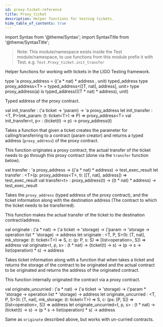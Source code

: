```yaml
---
id: proxy-ticket-reference
title: Proxy_ticket
description: Helper functions for testing tickets.
hide_table_of_contents: true
---
```


import Syntax from '@theme/Syntax';
import SyntaxTitle from '@theme/SyntaxTitle';

> Note: This module/namespace exists inside the Test module/namespace, to use
> functions from this module prefix it with Test. e.g. `Test.Proxy_ticket.init_transfer` 

Helper functions for working with tickets in the LIGO Testing framework.

<SyntaxTitle syntax="cameligo">
type 'a proxy_address = (('a * nat) * address , unit) typed_address
</SyntaxTitle>
<SyntaxTitle syntax="jsligo">
type proxy_address&lt;T&gt; =  typed_address&lt;[[T, nat], address], unit&gt;
</SyntaxTitle>
<SyntaxTitle syntax="pascaligo">
type proxy_address(a) is  typed_address(((T * nat) * address), unit)
</SyntaxTitle>

Typed address of the proxy contract.

<SyntaxTitle syntax="cameligo">
val init_transfer : ('a ticket -> 'param) -> 'a proxy_address
</SyntaxTitle>
<SyntaxTitle syntax="jsligo">
let init_transfer : &lt;T, P&gt;(mk_param: (t: ticket&lt;T&gt;) => P) => proxy_address&lt;T&gt;
</SyntaxTitle>
<SyntaxTitle syntax="pascaligo">
val init_transfer&lt;t, p&gt; : (ticket(t) -> p) -> proxy_address(t)
</SyntaxTitle>

Takes a function that given a ticket creates the parameter for calling/transferring 
to a contract (param creator) and returns a typed address (`proxy_address`) of the proxy contract.

This function originates a proxy contract, the actual transfer of the ticket needs to 
go through this proxy contract (done via the `transfer` function below).

<SyntaxTitle syntax="cameligo">
val transfer : 'a proxy_address -> (('a * nat) * address) -> test_exec_result
</SyntaxTitle>
<SyntaxTitle syntax="jsligo">
let transfer : &lt;T&gt;(p: proxy_address&lt;T&gt;, ti: [[T, nat], address]) => test_exec_result
</SyntaxTitle>
<SyntaxTitle syntax="pascaligo">
val transfer&lt;t&gt; : proxy_address(t) -> ((t * nat) * address) -> test_exec_result
</SyntaxTitle>

Takes the `proxy_address` (typed address of the proxy contract), and the ticket 
information along with the destination address (The contract to which the ticket needs to be transferred).

This function makes the actual transfer of the ticket to the destination contract/address.

<SyntaxTitle syntax="cameligo">
val originate : ('a * nat) -> ('a ticket -> 'storage) -> ('param -> 'storage -> operation list * 'storage) -> address
</SyntaxTitle>
<SyntaxTitle syntax="jsligo">
let originate : &lt;T, P, S&gt;(ti: [T, nat], mk_storage: (t: ticket&lt;T&gt;) => S, c: (p: P, s: S) => [list&lt;operation&gt;, S]) => address
</SyntaxTitle>
<SyntaxTitle syntax="pascaligo">
val originate&lt;t, p, s&gt; : (t * nat) -> (ticket(t) -> s) -> (p -> s -> list(operation) * s) -> address
</SyntaxTitle>

Takes ticket information along with a function that when takes a ticket and returns
the storage of the contract to be originated and the actual contract to be originated
and returns the address of the originated contract.

This function internally originated the contract via a proxy contract.

<SyntaxTitle syntax="cameligo">
val originate_uncurried : ('a * nat) -> ('a ticket -> 'storage) -> ('param * 'storage -> operation list * 'storage) -> address
</SyntaxTitle>
<SyntaxTitle syntax="jsligo">
let originate_uncurried : &lt;T, P, S&gt;(ti: [T, nat], mk_storage: (t: ticket&lt;T&gt;) => S, c: (ps: [P, S]) => [list&lt;operation&gt;, S]) => address
</SyntaxTitle>
<SyntaxTitle syntax="pascaligo">
let originate_uncurried&lt;t, p, s&gt; : (t * nat) -> (ticket(t) -> s) -> (p * s -> list(operation) * s) -> address
</SyntaxTitle>

Same as `originate` described above, but works with un-curried contracts.
